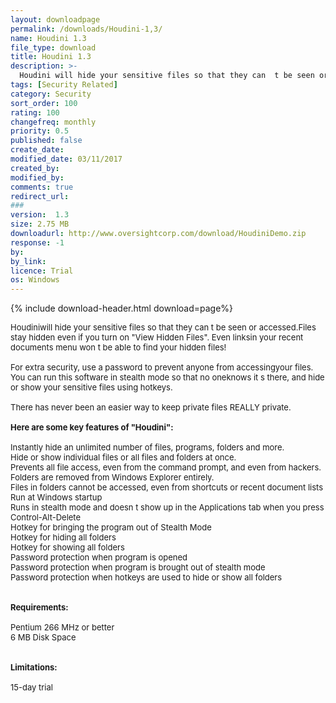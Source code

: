 ```yaml
---
layout: downloadpage
permalink: /downloads/Houdini-1,3/
name: Houdini 1.3
file_type: download
title: Houdini 1.3
description: >-
  Houdini will hide your sensitive files so that they can  t be seen or accessed
tags: [Security Related]
category: Security
sort_order: 100
rating: 100
changefreq: monthly
priority: 0.5
published: false
create_date: 
modified_date: 03/11/2017
created_by: 
modified_by: 
comments: true
redirect_url: 
### 
version:  1.3
size: 2.75 MB
downloadurl: http://www.oversightcorp.com/download/HoudiniDemo.zip
response: -1
by: 
by_link: 
licence: Trial 
os: Windows
---
```


{% include download-header.html download=page%}

<p style="fix-download-text !important">
<p><font size="2"><p>Houdiniwill hide your sensitive files so that they can t be seen or accessed.Files stay hidden even if you turn on "View Hidden Files". Even linksin your recent documents menu won t be able to find your hidden files! <br />
<br />
For extra security, use a password to prevent anyone from accessingyour files. You can run this software in stealth mode so that no oneknows it s there, and hide or show your sensitive files using hotkeys. <br />
<br />
There has never been an easier way to keep private files REALLY private. <br />
<br />
<span><strong>Here </strong><strong>are some key features of "Houdini":</strong></span><br />
<br />
Instantly hide an unlimited number of files, programs, folders and more.<br />
Hide or show individual files or all files and folders at once.<br />
Prevents all file access, even from the command prompt, and even from hackers.<br />
Folders are removed from Windows Explorer entirely.<br />
Files in folders cannot be accessed, even from shortcuts or recent document lists<br />
Run at Windows startup<br />
Runs in stealth mode and doesn t show up in the Applications tab when you press Control-Alt-Delete<br />
Hotkey for bringing the program out of Stealth Mode<br />
Hotkey for hiding all folders<br />
Hotkey for showing all folders<br />
Password protection when program is opened<br />
Password protection when program is brought out of stealth mode<br />
Password protection when hotkeys are used to hide or show all folders <br />
<br />
<br />
<span><strong>Requirements:</strong></span><br />
<br />
Pentium 266 MHz or better<br />
6 MB Disk Space<br />
<br />
<br />
<span><strong>Limitations:</strong></span><br />
<br />
15-day trial</p></p></p>
